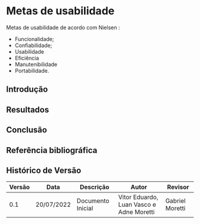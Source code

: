 # Metas de usabilidade

Metas de usabilidade de acordo com Nielsen :

 -  Funcionalidade;
 -  Confiabilidade;
 -  Usabilidade
 -  Eficiência
 -  Manutenibilidade
 -  Portabilidade.


## Introdução

## Resultados

## Conclusão

## Referência bibliográfica


## Histórico de Versão

| Versão | Data | Descrição | Autor | Revisor |
|--------|------|-----------|-------|---------|
| 0.1 | 20/07/2022 | Documento Inicial | Vitor Eduardo, Luan Vasco e Adne Moretti | Gabriel Moretti |


